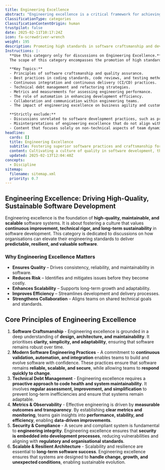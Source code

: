 ```yaml
---
title: Engineering Excellence
abstract: "Engineering excellence is a critical framework for achieving high-quality, maintainable, and scalable software systems, emphasising a culture of continuous improvement and technical rigor. Originating from the need for organisations to enhance their engineering standards, this approach focuses on delivering predictable, resilient, and valuable software. Its importance lies in several key areas: ensuring quality by driving consistency and reliability, reducing risk through early issue identification, enhancing scalability for long-term growth, improving efficiency in development processes, and strengthening collaboration among teams. Core principles of engineering excellence include software craftsmanship, which prioritises clarity and adaptability; modern software engineering practices that promote continuous validation and automation; proactive technical debt management to maintain code health; metrics and observability for data-driven improvements; and embedding security and compliance into development processes. Additionally, it advocates for scalable and resilient architecture to support sustainable evolution in response to changing demands. By adopting these principles, organisations can foster an environment that not only meets current software needs but also adapts to future challenges, ultimately driving success in agile, DevOps, and product development contexts."
ClassificationType: categories
ClassificationContentOrigin: human
trustpilot: false
date: 2025-02-11T10:17:24Z
icon: fa-screwdriver-wrench
weight: 195
description: Promoting high standards in software craftsmanship and development practices.
Instructions: |-
  **Use this category only for discussions on Engineering Excellence.**  
  The scope of this category encompasses the promotion of high standards in software craftsmanship and development practices, focusing on the continuous improvement of engineering processes and the quality of deliverables. The purpose is to ensure that teams adhere to best practices, fostering a culture of excellence in software development.

  **Key Topics:**
  - Principles of software craftsmanship and quality assurance.
  - Best practices in coding standards, code reviews, and testing methodologies.
  - Continuous integration and continuous delivery (CI/CD) practices.
  - Technical debt management and refactoring strategies.
  - Metrics and measurements for assessing engineering performance.
  - The role of automation in enhancing development efficiency.
  - Collaboration and communication within engineering teams.
  - The impact of engineering excellence on business agility and customer satisfaction.

  **Strictly exclude:**
  - Discussions unrelated to software development practices, such as project management methodologies not tied to engineering.
  - Misinterpretations of engineering excellence that do not align with established theories or practices in software craftsmanship.
  - Content that focuses solely on non-technical aspects of team dynamics or organisational culture without a direct link to engineering practices.
headline:
  cards: []
  title: Engineering Excellence
  subtitle: Fostering superior software practices and craftsmanship for sustainable development and continuous improvement.
  content: Cultivating a culture of quality in software development, this classification emphasises practices that enhance collaboration, efficiency, and adaptability. Topics include process optimisation, team dynamics, continuous feedback, and the integration of metrics to inform decision-making, fostering an environment of ongoing learning and improvement.
  updated: 2025-02-13T12:04:48Z
concepts:
  - Discipline
sitemap:
  filename: sitemap.xml
  priority: 0.7
---
```


## Engineering Excellence: Driving High-Quality, Sustainable Software Development

Engineering excellence is the foundation of **high-quality, maintainable, and scalable** software systems. It is about fostering a culture that values **continuous improvement, technical rigor, and long-term sustainability** in software development. This category is dedicated to discussions on how organisations can elevate their engineering standards to deliver **predictable, resilient, and valuable software**.

### **Why Engineering Excellence Matters**

- **Ensures Quality** – Drives consistency, reliability, and maintainability in software.
- **Reduces Risk** – Identifies and mitigates issues before they become costly.
- **Enhances Scalability** – Supports long-term growth and adaptability.
- **Improves Efficiency** – Streamlines development and delivery processes.
- **Strengthens Collaboration** – Aligns teams on shared technical goals and standards.

## **Core Principles of Engineering Excellence**

1. **Software Craftsmanship** - Engineering excellence is grounded in a deep understanding of **design, architecture, and maintainability**. It prioritises **clarity, simplicity, and adaptability**, ensuring that software remains robust over time.
2. **Modern Software Engineering Practices** - A commitment to **continuous validation, automation, and integration** enables teams to build and evolve software with confidence. These practices ensure that software remains **reliable, scalable, and secure**, while allowing teams to **respond quickly to change**.
3. **Technical Debt Management** - Engineering excellence requires a **proactive approach to code health and system maintainability**. It involves **regular assessment, improvement, and simplification** to prevent long-term inefficiencies and ensure that systems remain adaptable.
4. **Metrics & Observability** - Effective engineering is driven by **measurable outcomes and transparency**. By establishing **clear metrics and monitoring**, teams gain insights into **performance, stability, and efficiency**, enabling **data-driven improvements**.
5. **Security & Compliance** - A secure and compliant system is fundamental to **engineering integrity**. Engineering excellence ensures that **security is embedded into development processes**, reducing vulnerabilities and aligning with **regulatory and organisational standards**.
6. **Scalable & Resilient Architecture** - Scalability and resilience are essential to **long-term software success**. Engineering excellence ensures that systems are designed to **handle change, growth, and unexpected conditions**, enabling sustainable evolution.
